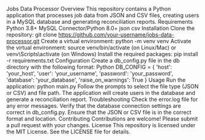 Jobs Data Processor
Overview
This repository contains a Python application that processes job data from JSON and CSV files, creating users in a MySQL database and generating reconciliation reports.
Requirements
Python 3.8+
MySQL Connector/Python 8.0+
json
csv
Installation
Clone the repository: git clone https://github.com/your-username/jobs-data-processor.git
Create a virtual environment: python -m venv venv
Activate the virtual environment: source venv/bin/activate (on Linux/Mac) or venv\Scripts\activate (on Windows)
Install the required packages: pip install -r requirements.txt
Configuration
Create a db_config.py file in the db directory with the following format:
Python
DB_CONFIG = {
    'host': 'your_host',
    'user': 'your_username',
    'password': 'your_password',
    'database': 'your_database',
    'raise_on_warnings': True
}
Usage
Run the application: python main.py
Follow the prompts to select the file type (JSON or CSV) and file path.
The application will create users in the database and generate a reconciliation report.
Troubleshooting
Check the error.log file for any error messages.
Verify that the database connection settings are correct in db_config.py.
Ensure that the JSON or CSV file is in the correct format and location.
Contributing
Contributions are welcome! Please submit a pull request with your changes.
License
This repository is licensed under the MIT License. See the LICENSE file for details.